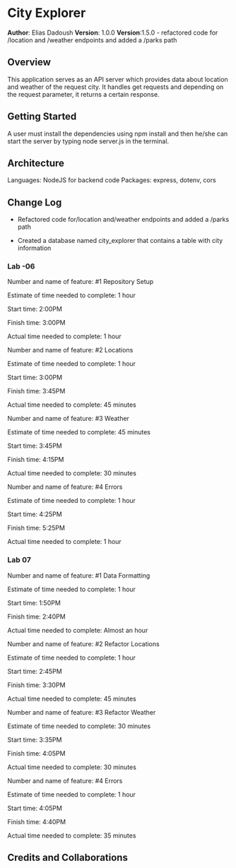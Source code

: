 # City Explorer

**Author**: Elias Dadoush
**Version**: 1.0.0
**Version**:1.5.0 - refactored code for /location and /weather endpoints and added a /parks path

## Overview
<!-- Provide a high level overview of what this application is and why you are building it, beyond the fact that it's an assignment for this class. (i.e. What's your problem domain?) -->
This application serves as an API server which provides data about location and weather of the request city. It handles get requests and depending on the request parameter, it returns a certain response.

## Getting Started

<!-- What are the steps that a user must take in order to build this app on their own machine and get it running? -->
A user must install the dependencies using npm install and then he/she can start the server by typing node server.js in the terminal. 

## Architecture
<!-- Provide a detailed description of the application design. What technologies (languages, libraries, etc) you're using, and any other relevant design information. -->
Languages: NodeJS for backend code
Packages: express, dotenv, cors

## Change Log

- Refactored code for/location and/weather endpoints and added a /parks path

- Created a database named city_explorer that contains a table with city information

### Lab -06

Number and name of feature: #1 Repository Setup

Estimate of time needed to complete: 1 hour

Start time: 2:00PM

Finish time: 3:00PM

Actual time needed to complete: 1 hour

Number and name of feature: #2 Locations

Estimate of time needed to complete: 1 hour

Start time: 3:00PM

Finish time: 3:45PM

Actual time needed to complete: 45 minutes

Number and name of feature: #3 Weather

Estimate of time needed to complete: 45 minutes

Start time: 3:45PM

Finish time: 4:15PM

Actual time needed to complete: 30 minutes

Number and name of feature: #4 Errors

Estimate of time needed to complete: 1 hour

Start time: 4:25PM

Finish time: 5:25PM

Actual time needed to complete: 1 hour

### Lab 07

Number and name of feature: #1 Data Formatting

Estimate of time needed to complete: 1 hour

Start time: 1:50PM

Finish time: 2:40PM

Actual time needed to complete: Almost an hour

Number and name of feature: #2 Refactor Locations

Estimate of time needed to complete: 1 hour

Start time: 2:45PM

Finish time: 3:30PM

Actual time needed to complete: 45 minutes

Number and name of feature: #3 Refactor Weather

Estimate of time needed to complete: 30 minutes

Start time: 3:35PM

Finish time: 4:05PM

Actual time needed to complete: 30 minutes

Number and name of feature: #4 Errors

Estimate of time needed to complete: 1 hour

Start time: 4:05PM

Finish time: 4:40PM

Actual time needed to complete: 35 minutes

## Credits and Collaborations
<!-- Give credit (and a link) to other people or resources that helped you build this application. -->